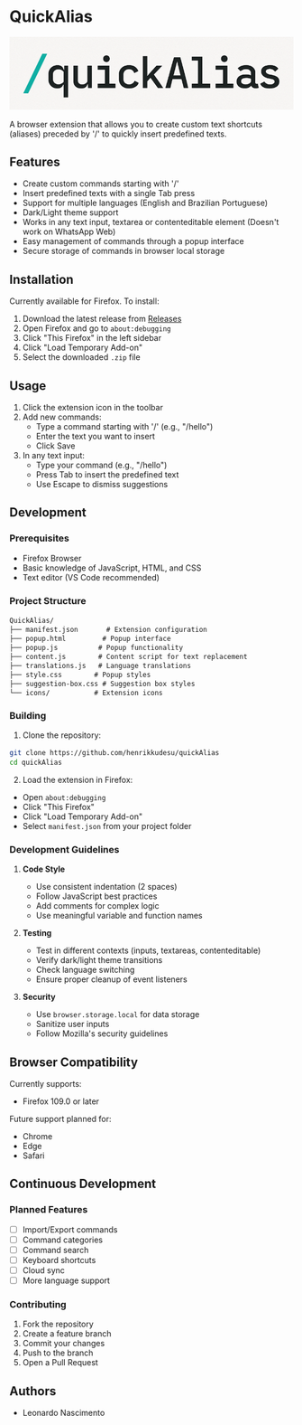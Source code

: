 # QuickAlias

![QuickAlias Logo](preview/logo.png)

A browser extension that allows you to create custom text shortcuts (aliases) preceded by '/' to quickly insert predefined texts.

## Features

- Create custom commands starting with '/'
- Insert predefined texts with a single Tab press
- Support for multiple languages (English and Brazilian Portuguese)
- Dark/Light theme support
- Works in any text input, textarea or contenteditable element (Doesn't work on WhatsApp Web)
- Easy management of commands through a popup interface
- Secure storage of commands in browser local storage

## Installation

Currently available for Firefox. To install:

1. Download the latest release from [Releases](https://github.com/yourusername/QuickAlias/releases)
2. Open Firefox and go to `about:debugging`
3. Click "This Firefox" in the left sidebar
4. Click "Load Temporary Add-on"
5. Select the downloaded `.zip` file

## Usage

1. Click the extension icon in the toolbar
2. Add new commands:
   - Type a command starting with '/' (e.g., "/hello")
   - Enter the text you want to insert
   - Click Save
3. In any text input:
   - Type your command (e.g., "/hello")
   - Press Tab to insert the predefined text
   - Use Escape to dismiss suggestions

## Development

### Prerequisites

- Firefox Browser
- Basic knowledge of JavaScript, HTML, and CSS
- Text editor (VS Code recommended)

### Project Structure

```
QuickAlias/
├── manifest.json       # Extension configuration
├── popup.html         # Popup interface
├── popup.js          # Popup functionality
├── content.js        # Content script for text replacement
├── translations.js   # Language translations
├── style.css        # Popup styles
├── suggestion-box.css # Suggestion box styles
└── icons/           # Extension icons
```

### Building

1. Clone the repository:

```bash
git clone https://github.com/henrikkudesu/quickAlias
cd quickAlias
```

2. Load the extension in Firefox:

- Open `about:debugging`
- Click "This Firefox"
- Click "Load Temporary Add-on"
- Select `manifest.json` from your project folder

### Development Guidelines

1. **Code Style**

   - Use consistent indentation (2 spaces)
   - Follow JavaScript best practices
   - Add comments for complex logic
   - Use meaningful variable and function names

2. **Testing**

   - Test in different contexts (inputs, textareas, contenteditable)
   - Verify dark/light theme transitions
   - Check language switching
   - Ensure proper cleanup of event listeners

3. **Security**
   - Use `browser.storage.local` for data storage
   - Sanitize user inputs
   - Follow Mozilla's security guidelines

## Browser Compatibility

Currently supports:

- Firefox 109.0 or later

Future support planned for:

- Chrome
- Edge
- Safari

## Continuous Development

### Planned Features

- [ ] Import/Export commands
- [ ] Command categories
- [ ] Command search
- [ ] Keyboard shortcuts
- [ ] Cloud sync
- [ ] More language support

### Contributing

1. Fork the repository
2. Create a feature branch
3. Commit your changes
4. Push to the branch
5. Open a Pull Request

## Authors

- Leonardo Nascimento
